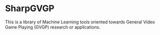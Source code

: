 # SharpGVGP
This is a library of Machine Learning tools oriented towards General Video Game Playing (GVGP) research or applications.
